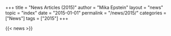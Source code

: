 +++
title = "News Articles (2015)"
author = "Mika Epstein"
layout = "news"
topic = "index"
date = "2015-01-01"
permalink = "/news/2015/"
categories = ["News"]
tags = ["2015"]
+++

{{< news >}}